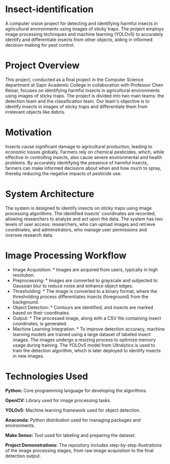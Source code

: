 # Insect-identification
A computer vision project for detecting and identifying harmful insects in agricultural environments using images of sticky traps. The project employs image processing techniques and machine learning (YOLOv5) to accurately identify and differentiate insects from other objects, aiding in informed decision-making for pest control.

# Project Overview #
This project, conducted as a final project in the Computer Science department at Sapir Academic College in collaboration with Professor Chen Keisar, focuses on identifying harmful insects in agricultural environments using images of sticky traps. The project is divided into two main teams: the detection team and the classification team. Our team's objective is to identify insects in images of sticky traps and differentiate them from irrelevant objects like debris.

# Motivation #
Insects cause significant damage to agricultural production, leading to economic losses globally. Farmers rely on chemical pesticides, which, while effective in controlling insects, also cause severe environmental and health problems. By accurately identifying the presence of harmful insects, farmers can make informed decisions about when and how much to spray, thereby reducing the negative impacts of pesticide use.

# System Architecture #
The system is designed to identify insects on sticky traps using image processing algorithms. The identified insects' coordinates are recorded, allowing researchers to analyze and act upon the data. The system has two levels of user access: researchers, who can upload images and retrieve coordinates, and administrators, who manage user permissions and oversee research data.

# Image Processing Workflow #
* Image Acquisition: * Images are acquired from users, typically in high resolution.
* Preprocessing: * Images are converted to grayscale and subjected to Gaussian blur to reduce noise and enhance object edges.
* Thresholding: * The image is converted to a binary format, where the thresholding process differentiates insects (foreground) from the background.
* Object Detection: * Contours are identified, and insects are marked based on their coordinates.
* Output: * The processed image, along with a CSV file containing insect coordinates, is generated.
* Machine Learning Integration: * To improve detection accuracy, machine learning models are trained using a large dataset of labeled insect images. The images undergo a resizing process to optimize memory usage during training. The YOLOv5 model from Ultralytics is used to train the detection algorithm, which is later deployed to identify insects in new images.

# Technologies Used #

**Python:** Core programming language for developing the algorithms.

**OpenCV:** Library used for image processing tasks.

**YOLOv5:** Machine learning framework used for object detection.

**Anaconda:** Python distribution used for managing packages and environments.

**Make Sense:** Tool used for labeling and preparing the dataset.

**Project Demonstrations:** The repository includes step-by-step illustrations of the image processing stages, from raw image acquisition to the final detection output.


